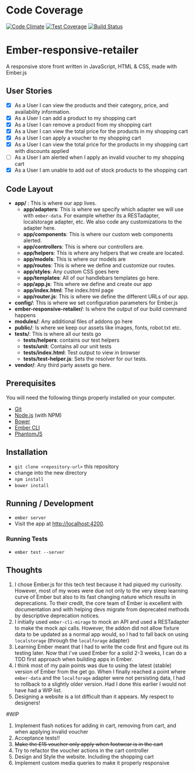# Code Coverage

[![Code Climate](https://codeclimate.com/github/zshnr/ember-responsive-retailer/badges/gpa.svg)](https://codeclimate.com/github/zshnr/ember-responsive-retailer) [![Test Coverage](https://codeclimate.com/github/zshnr/ember-responsive-retailer/badges/coverage.svg)](https://codeclimate.com/github/zshnr/ember-responsive-retailer/coverage) [![Build Status](https://travis-ci.org/zshnr/ember-responsive-retailer.svg)](https://travis-ci.org/zshnr/ember-responsive-retailer)

# Ember-responsive-retailer

A responsive store front written in JavaScript, HTML & CSS, made with Ember.js

## User Stories

- [x] As a User I can view the products and their category, price, and availability information.
- [x] As a User I can add a product to my shopping cart
- [x] As a User I can remove a product from my shopping cart
- [x] As a User I can view the total price for the products in my shopping cart
- [x] As a User I can apply a voucher to my shopping cart
- [x] As a User I can view the total price for the products in my shopping cart with discounts applied
- [ ] As a User I am alerted when I apply an invalid voucher to my shopping cart
- [x] As a User I am unable to add out of stock products to the shopping cart

## Code Layout

* **app/** : This is where our app lives.
  * **app/adapters**: This is where we specify which adapter we will use with `ember-data`. For example whether its a RESTadapter, localstorage adapter, etc. We also code any customizations to the adapter here.
  * **app/components**: This is where our custom web components alerted.
  * **app/controllers**: This is where our controllers are.
  * **app/helpers**: This is where any helpers that we create are located.
  * **app/models**: This is where our models are
  * **app/routes**: This is where we define and customize our routes.
  * **app/styles**: Any custom CSS goes here
  * **app/templates**: All of our handlebars templates go here.
  * **app/app.js**: This where we define and create our app
  * **app/index.html**: The index.html page
  * **app/router.js**: This is where we define the different URLs of our app.
* **config/**: This is where we set configuration parameters for Ember.js
* **ember-responsive-retailer/**: Is where the output of our build command happens
* **modules/**: Any additional files of addons go here
* **public/**: Is where we keep our assets like images, fonts, robot.txt etc.
* **tests/**: This is where all our tests go
  * **tests/helpers**: contains our test helpers
  * **tests/unit**: Contains all our unit tests
  * **tests/index.html**: Test output to view in browser
  * **tests/test-helper.js**: Sets the resolver for our tests.
* **vendor/**: Any third party assets go here.

## Prerequisites

You will need the following things properly installed on your computer.

* [Git](http://git-scm.com/)
* [Node.js](http://nodejs.org/) (with NPM)
* [Bower](http://bower.io/)
* [Ember CLI](http://www.ember-cli.com/)
* [PhantomJS](http://phantomjs.org/)

## Installation

* `git clone <repository-url>` this repository
* change into the new directory
* `npm install`
* `bower install`

## Running / Development

* `ember server`
* Visit the app at [http://localhost:4200](http://localhost:4200).

### Running Tests

* `ember test --server`

## Thoughts

1. I chose Ember.js for this tech test because it had piqued my curiosity. However, most of my woes were due not only to the very steep learning curve of Ember but also to its fast changing nature which results in deprecations. To their credit, the core team of Ember is excellent with documentation and with helping devs migrate from deprecated methods by descriptive deprecation notices.
2. I initially used `ember-cli-mirage` to mock an API and used a RESTadapter to make the mock api calls. However, the addon did not allow fixture data to be updated as a normal app would, so I had to fall back on using `localstorage` (through the `localforage` adapter)
3. Learning Ember meant that I had to write the code first and figure out its testing later. Now that i've used Ember for a solid 2-3 weeks, I can do a TDD first approach when building apps in Ember.
4. I think most of my pain points was due to using the latest (stable) version of Ember from the get go. When I finally reached a point where `ember-data` and the `localforage` adapter were not persisting data, I had to rollback to a slightly older version. Had I done this earlier I would not have had a WIP list.
5. Designing a website is a lot difficult than it appears. My respect to designers!

#WIP

1. Implement flash notices for adding in cart, removing from cart, and when applying invalid voucher
2. Acceptance tests!!
3. ~~Make the £15 voucher only apply when footwear is in the cart~~
4. Try to refactor the voucher actions in the cart controller
5. Design and Style the website. Including the shopping cart
6. Implement custom media queries to make it properly responsive
